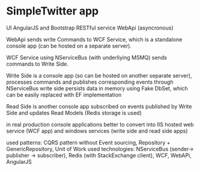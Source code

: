 # SimpleTwitter app

UI AngularJS and Bootstrap
RESTful service WebApi (asyncronous)

WebApi sends write Commands to WCF Service, which is a standalone console app (can be hosted on a separate server). 

WCF Service using NServiceBus (with underliying MSMQ) sends commands to Write Side.

Write Side is a console app (so can be hosted on another separate server), processes commands and publishes corresponding events through NServiceBus
write side persists data in memory using  Fake DbSet, which can be easily replaced with EF implementation

Read Side is another console app subscribed on events published by Write Side and updates Read Models (Redis storage is used)

in real production console applications better to convert into IIS hosted web service (WCF app) 
and windows services (write side and read side apps)

used patterns: CQRS pattern without Event sourcing, Repository + GenericRepository, Unit of Work
used technologies: NServiceBus (sender-> publisher -> subscriber), Redis (with StackExchange client), WCF, WebAPi, AngularJS 
